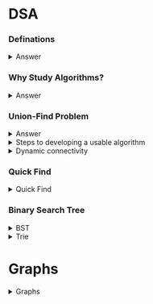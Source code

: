 # DSA

### Definations


 <details>
 <summary>Answer</summary>
  
     Algorithms: These are the methods of solving problems.
     Data Structures: Store the information associated with the problem.
  
     Data Types: Stack,Queue,Bag, Union-find, priority queue
     Sorting: Quicksort,Mergesort,Heapsort,Radixsorts
     Searching: BST,red-black BST, hash table
     Graphs: BFS,DFS,Prim,Kruskal,Dijkstra
     Strings: KMP,regular expression,TST, Huffman,LZW
     advanced: B-tree,suffix array,maxflow
     
 </details>
  
### Why Study Algorithms?


  <details>
  <summary>Answer</summary>
  
  
   - Their impact is broad and far-reaching.
   - Old roots and new opportunities.
      - Study of algorithms dates at least to Euclid.
      - Formalized by Church and Turing in 1930s.
   - To solve problems that could not otherwise be addressed.
      - Eg. Network Connectivity.
   - For intellectual stimulations.
      - ***Francis Sullivan- For me great algorithms are the poetry of computation. Just like verse, they can be terse,allusive,dense and even mysterious. But once
        unlocked, they cast a rilliant new light on some aspect of computing.***
        
  </details>
  
### Union-Find Problem

  <details>
  <summary>Answer</summary>
   
   - Dynamic Connectivity
   - Quick find
   - Quick union
   - Improvements
   - Applications
 
  </details>
  
  <details>
  <summary>Steps to developing a usable algorithm</summary>
  
   - Model the problem.
   - Find an algorithm to solve it.
   - Fast enough? Fits in memory?
   - If not, figure out why.
   - Find a way to address the problem.
   - Iterate until satisfied.
   
  </details>
  
  <details>
  <summary>Dynamic connectivity</summary>
  
   - **Union command:** connect two objects.
   - **Find/connected query:** is there a path connecting the two objects?
   
   ***Modelling the objects***
   - Pixels in a digital photo.
   - Computers in a network.
   - Friends in a social network.
   - Transistors in a computer chip.
   - Elements in a mathematical set.
   - Variable name in Fortran program.
   - Metallic sites in a composite system.
   
   ***Moddeling the connections***
   We assume "is connected to" is an equivalence relation:
   - Reflexive: p is connected to p.
   - Symmetric: if p is connected to q, then q is connected to p.
   - Transitive: if p is connected to q and q is connected to r, then p is connected to r.
   
   ***Implementing the operations***
   - Find Query: Check if two objects are in the same component.
   - Union Command: Replace components containing two objects with their union.
   
   - Read in number of objects N from standard input.
   - Repeat:
     - read in pair of integers from standard input 
     - if they are not connected,connect them and print out pair
     
  ```
    
    public static void main(Strings[] args)
    {
       int N = StdIn.readInt();
       UF uf = new UF(N);
       while(!StdIn.isEmpty())
       {
          int p = StdIn.readInt();
          int q = StdIn.readInt();
          if(!uf.connected(p,q))
          {
             uf.union(p,q);
             StdOut.println(p+" "+q);
          }
        }  
      }
      
  ```
    
  </details>
  
### Quick Find
  
  <details>
  <summary>Quick Find</summary>
  Basically called as Eager Approch. 
  - Integer array id[] of size N.
  - Interpretation: p and q are connected iff they have the same id.
          
          
     id[]:
     ---------------------
     |0|1|2|3|4|5|6|7|8|9|
     ---------------------
     
   - Find. Check if p and q have the same id.
      id[6]=0; id[1]=1;
      6 and 1 are not connected
      
   - Union. To merge compnents containing p and q, change all entries whose id equals id[p] to id[q].
   
   </details>
   
### Binary Search Tree

  <details>
  <summary>BST</summary>
  T.C= 0(h)
  where h=height of the tree
  T.C AVG=logn
  
  - What is BST?
    - Left Subtree Nodes<Root
    - Right SubtreeNodes>Root
    - Left and Right Subtrees are also BST with no duplicates.
  
  - Special Property
    -Inorder(left,root,right) Traversal of BST gives a sorted sequence.
  
  - Suppose we are given a key. To find the value we will compare the key with root, if the key is smaller than the rrot then we will traverse in the left else in the right. And do this recursively. T.C=O(h)/logn.
  
  - Skewed trees
    - The trees that are not balance and go in any one direction and follow a linear fashion.
    
  - BST insertion
  
 ```
 
  public class BST{
      static class Node{
          int data;
          Node left;
          Node right;
          Node(int data){
          this.dataa=data;
          }
       }
       //insertion of node in bst
       public static Node insert(Node root,int val){
          if(root==null){
          root=new Node(val);
          return root;
          }
          if(root.data>val){
          root.left=insert(root.left,val);
          }
          else{
          root.right=insert(root.right,val);
          }
          return root;
       }
       public static void inorder(Node root){
       if(root==null){
       return;
       }
       inorder(root.left);
       System.out.print(root.data+"");
       inorder(root.right);
       }
       public static boolean serach(Node root, int key){
       if(root==null){
       return false;
       }
       if(root.data>key){
          return search(root.left,key);    
       }
       else if(root.data==key){
           return true;
           }
       else{
          return search(root.right,key);
       }
       }
       
       public static Node delete(Node root,int val){
       if(root.data>val{
       root.left=delete(root.left,val);
       }
       else if(root.data<val){
       root.right=delete(root.right,val);
       }
       else{ //root.data==val
       //case 1
       if(root.left==null && root.right==null){
       return null;
       }
       //case 2
       if(root.left==null){
       return root.right;
       }
       }
       }
       
       public ststic void main(String args[]){
          int values[]={5,1,3,4,2,7};
          Node root=null;
          for(int i=0;i<values.length;i++){
          root=insert(root,values[i]);
       }
       inorder(root);
       System.out.println();
       if(search(root,1)){//key=1
       System.out.println("found");
       }
       else{
       System.out.println("not found");
       }
    }   
  }
  
```

  - Delete a Node
    - Cases:
      - No child(Leaf Node):Delete Node and Return null to parent.
      - One child:Delete Node and replace with child node.
      - Two Children:Replace value with inorder successor, Delete the node for inorder successor(inorder successor always has 0 or 1 child).
      Inorder successor in BST(by default) is left most in Right subtree.
      
      
  
 </details>

 <details>
 <summary>Trie</summary>
 
 - What is Trie?
   - Prefix
   - Digit Search
   - Retrieval tree
  
  T.C=O(L) 
  
 - Why Trie?
   - Search Fast
   - Root is an empty node.
   - Prefix is not repeated.
   -  
     
       
  </details>
  
  # Graphs
  <details>
  <summary>Graphs</summary>
  
  - Network of points.
  - Network is formed with connections.
  - Nodes in graph are called vertex orvertices.
  - Connections are called edges.
  
  ## Applications of Graphs
  - Maps
  - Social Network
  - Delivery Network9Shortest Cyclic Path)
  
  
  
  - Types of Edges
    - Direction
      - Unidirectional
      - Bidirectional
      - Directed Graph
      - Undirected Graph
    - Weight
      - Weighted
      - Un-weighted
      
  - Storing a Graph
    - Adjacency List
      - Lists of lists
      - 
    - Adjacency Matrix
    - Edge List
    - 2D matrix(Implict Graph)
    
    
